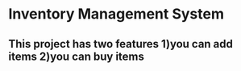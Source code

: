 # Inventory Management System

## This project has two features 1)you can add items 2)you can buy items

